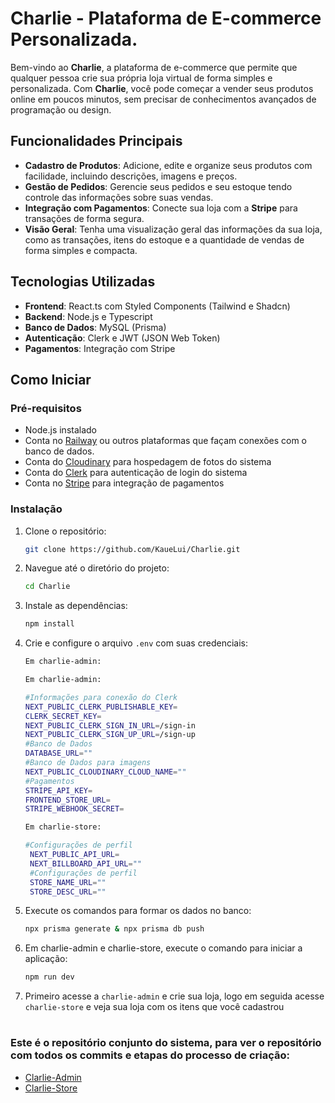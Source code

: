 # Charlie - Plataforma de E-commerce Personalizada.

Bem-vindo ao **Charlie**, a plataforma de e-commerce que permite que qualquer pessoa crie sua própria loja virtual de forma simples e personalizada. Com **Charlie**, você pode começar a vender seus produtos online em poucos minutos, sem precisar de conhecimentos avançados de programação ou design.

## Funcionalidades Principais

- **Cadastro de Produtos**: Adicione, edite e organize seus produtos com facilidade, incluindo descrições, imagens e preços.
- **Gestão de Pedidos**: Gerencie seus pedidos e seu estoque tendo controle das informações sobre suas vendas.
- **Integração com Pagamentos**: Conecte sua loja com a **Stripe** para transações de forma segura.
- **Visão Geral**: Tenha uma visualização geral das informações da sua loja, como as transações, itens do estoque e a quantidade de vendas de forma simples e compacta.

## Tecnologias Utilizadas

- **Frontend**: React.ts com Styled Components (Tailwind e Shadcn)
- **Backend**: Node.js e Typescript
- **Banco de Dados**: MySQL (Prisma)
- **Autenticação**: Clerk e JWT (JSON Web Token)
- **Pagamentos**: Integração com Stripe

## Como Iniciar
### Pré-requisitos

- Node.js instalado
- Conta no [Railway](https://railway.app) ou outros plataformas que façam conexões com o banco de dados.
- Conta do [Cloudinary](https://cloudinary.com) para hospedagem de fotos do sistema
- Conta do [Clerk](https://clerk.com) para autenticação de login do sistema 
- Conta no [Stripe](https://stripe.com/br?utm_campaign=AMER_BR_en_Google_Search_Brand_Brand_EXA-15088005049&utm_medium=cpc&utm_source=google&ad_content=603963803239&utm_term=stripe&utm_matchtype=e&utm_adposition=&utm_device=c&gad_source=1&gclid=Cj0KCQjwrKu2BhDkARIsAD7GBosBpO4yw3uZsJRi31gh3U3qk_JvQKR2vFdCXVq4QSKJx-gB742T4c4aAujjEALw_wcB) para integração de pagamentos

### Instalação

1. Clone o repositório:
   ```bash
   git clone https://github.com/KaueLui/Charlie.git
   ```

2. Navegue até o diretório do projeto:
    ```bash
   cd Charlie
   ```
3. Instale as dependências:
    ```bash
   npm install
   ```

4. Crie e configure o arquivo `.env` com suas credenciais:
    ```bash
   Em charlie-admin:
   ```
    ```bash
   Em charlie-admin:

   #Informações para conexão do Clerk
    NEXT_PUBLIC_CLERK_PUBLISHABLE_KEY=
    CLERK_SECRET_KEY=
    NEXT_PUBLIC_CLERK_SIGN_IN_URL=/sign-in
    NEXT_PUBLIC_CLERK_SIGN_UP_URL=/sign-up
    #Banco de Dados
    DATABASE_URL=""
    #Banco de Dados para imagens
    NEXT_PUBLIC_CLOUDINARY_CLOUD_NAME=""
    #Pagamentos
    STRIPE_API_KEY=
    FRONTEND_STORE_URL=
    STRIPE_WEBHOOK_SECRET=
   ```

   ```bash
   Em charlie-store:

   #Configurações de perfil
    NEXT_PUBLIC_API_URL=
    NEXT_BILLBOARD_API_URL=""
    #Configurações de perfil
    STORE_NAME_URL=""
    STORE_DESC_URL=""
   ```

5. Execute os comandos para formar os dados no banco:
    ```bash
   npx prisma generate & npx prisma db push
   ```
6. Em charlie-admin e charlie-store, execute o comando para iniciar a aplicação:
    ```bash
   npm run dev
   ```
 7. Primeiro acesse a `charlie-admin` e crie sua loja, logo em seguida acesse `charlie-store` e veja sua loja com os itens que você cadastrou
#

 ### Este é o repositório conjunto do sistema, para ver o repositório com todos os commits e etapas do processo de criação:

- [Clarlie-Admin](https://github.com/KaueLui/Charlie-Admin)
- [Clarlie-Store](https://github.com/KaueLui/Charlie-Store)
